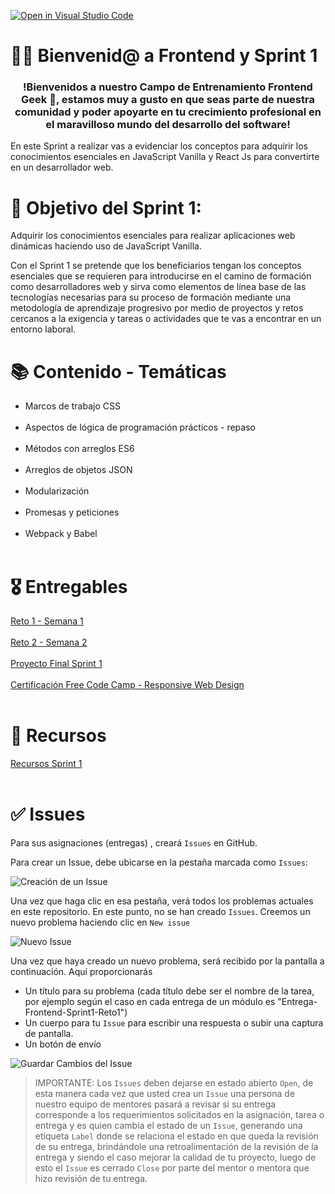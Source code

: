 [![Open in Visual Studio Code](https://classroom.github.com/assets/open-in-vscode-c66648af7eb3fe8bc4f294546bfd86ef473780cde1dea487d3c4ff354943c9ae.svg)](https://classroom.github.com/online_ide?assignment_repo_id=7820519&assignment_repo_type=AssignmentRepo)
# 👋🏼 Bienvenid@ a Frontend y Sprint 1 

<h3 align="center"><strong>!Bienvenidos a nuestro Campo de Entrenamiento Frontend Geek 🤖,  estamos muy a gusto en que seas parte de nuestra comunidad y poder apoyarte en tu crecimiento profesional en el maravilloso mundo del desarrollo del software!</strong></h3>

En este Sprint a realizar vas a evidenciar los conceptos para adquirir los conocimientos esenciales en JavaScript Vanilla y React Js para convertirte en un desarrollador web. 

# 🎯 Objetivo del Sprint 1:

Adquirir los conocimientos esenciales para realizar aplicaciones web dinámicas haciendo uso de JavaScript Vanilla. 

Con el Sprint 1 se pretende que los beneficiarios tengan los conceptos esenciales que se requieren para introducirse en el camino de formación como desarrolladores web y sirva como elementos de línea base de las tecnologías necesarias para su proceso de formación mediante una metodología de aprendizaje progresivo por medio de proyectos y retos cercanos a la exigencia y tareas o actividades que te vas a encontrar en un entorno laboral.

# 📚 Contenido - Temáticas

- Marcos de trabajo CSS<br><br>
- Aspectos de lógica de programación prácticos - repaso<br><br>
- Métodos con arreglos ES6<br><br>
- Arreglos de objetos JSON<br><br>
- Modularización<br><br>
- Promesas y peticiones<br><br>
- Webpack y Babel<br><br>

# 🎖 Entregables

[Reto 1 - Semana 1](https://drive.google.com/drive/folders/153eIyNpBd-00J_HZWs1aIp1QO8tnUIN2?usp=sharing)<br><br> 
[Reto 2 - Semana 2](https://drive.google.com/drive/folders/1g_x9Uk7qYorteBQN3KxAnjp9EoD84G4j?usp=sharing)<br><br>
[Proyecto Final Sprint 1](https://drive.google.com/drive/folders/1n0bVToqr2XnjcrIMpBP2OEVP8cRLLv3n?usp=sharing)<br><br>
[Certificación Free Code Camp - Responsive Web Design](https://www.freecodecamp.org/learn/responsive-web-design/)<br><br>

# 📘 Recursos

[Recursos Sprint 1](https://docs.google.com/presentation/d/1JvkOY9IUkAW-PH6Xv6vA66bUD0z3KD2155Nr-iHMfiI/edit?usp=sharing) <br><br>


# ✅ Issues 

Para sus asignaciones (entregas) , creará `Issues` en GitHub.

Para crear un Issue, debe ubicarse en la pestaña marcada como `Issues`:

![Creación de un Issue](https://storage.googleapis.com/academia-geek-general-bucket/issue_1.png)

Una vez que haga clic en esa pestaña, verá todos los problemas actuales en este repositorio. En este punto, no se han creado `Issues`. Creemos un nuevo problema haciendo clic en `New issue`

![Nuevo Issue](https://storage.googleapis.com/academia-geek-general-bucket/issue_2.png)

Una vez que haya creado un nuevo problema, será recibido por la pantalla a continuación. Aquí proporcionarás
* Un título para su problema (cada título debe ser el nombre de la tarea, por ejemplo según el caso en cada entrega de un módulo es "Entrega-Frontend-Sprint1-Reto1")
* Un cuerpo para tu `Issue` para escribir una respuesta o subir una captura de pantalla.
* Un botón de envío

![Guardar Cambios del Issue](https://storage.googleapis.com/academia-geek-general-bucket/issue_3.png)


 > IMPORTANTE: Los `Issues` deben dejarse en estado abierto `Open`, de esta manera cada vez que usted crea un `Issue` una persona de nuestro equipo de mentores pasará a revisar si su entrega corresponde a los requerimientos solicitados en la asignación, tarea o entrega y es quien cambia el estado de un `Issue`, generando una etiqueta `Label` donde se relaciona el estado en que queda la revisión de su entrega, brindándole una retroalimentación de la revisión de la entrega y siendo el caso mejorar la calidad de tu proyecto, luego de esto el `Issue` es cerrado `Close` por parte del mentor o mentora que hizo revisión de tu entrega.
